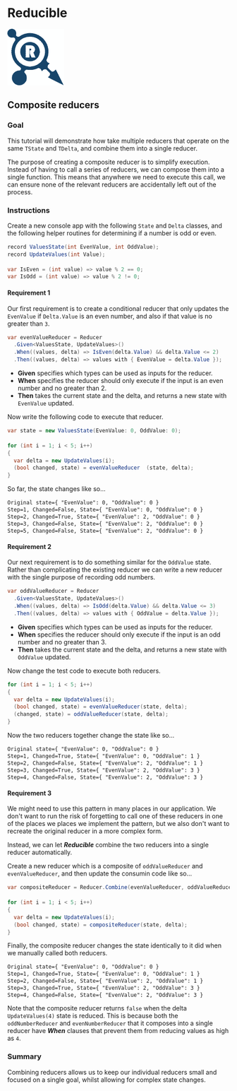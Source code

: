﻿# Reducible
![](./../../../Images/small-logo.png)
## Composite reducers
### Goal
This tutorial will demonstrate how take multiple reducers that operate on
the same `TState` and `TDelta`, and combine them into a single reducer.

The purpose of creating a composite reducer is to simplify execution. Instead of
having to call a series of reducers, we can compose them into a single function.
This means that anywhere we need to execute this call, we can ensure none of the
relevant reducers are accidentally left out of the process.

### Instructions

Create a new console app with the following `State` and `Delta` classes, and the following helper routines for determining
if a number is odd or even.

```c#
record ValuesState(int EvenValue, int OddValue);
record UpdateValues(int Value);

var IsEven = (int value) => value % 2 == 0;
var IsOdd = (int value) => value % 2 != 0;
```

#### Requirement 1
Our first requirement is to create a conditional reducer that only updates the `EvenValue` if `Delta.Value`
is an even number, and also if that value is no greater than `3`.

```c#
var evenValueReducer = Reducer
  .Given<ValuesState, UpdateValues>()
  .When((values, delta) => IsEven(delta.Value) && delta.Value <= 2)
  .Then((values, delta) => values with { EvenValue = delta.Value });
```

* **Given** specifies which types can be used as inputs for the reducer.
* **When** specifies the reducer should only execute if the input is an even number and no greater than 2.
* **Then** takes the current state and the delta, and returns a new state with `EvenValue` updated.

Now write the following code to execute that reducer.

```c#
var state = new ValuesState(EvenValue: 0, OddValue: 0);

for (int i = 1; i < 5; i++)
{
  var delta = new UpdateValues(i);
  (bool changed, state) = evenValueReducer  (state, delta);
}
```

So far, the state changes like so...

```
Original state={ "EvenValue": 0, "OddValue": 0 }
Step=1, Changed=False, State={ "EvenValue": 0, "OddValue": 0 }
Step=2, Changed=True, State={ "EvenValue": 2, "OddValue": 0 }
Step=3, Changed=False, State={ "EvenValue": 2, "OddValue": 0 }
Step=5, Changed=False, State={ "EvenValue": 2, "OddValue": 0 }
```

#### Requirement 2
Our next requirement is to do something similar for the `OddValue` state. Rather than complicating the existing reducer we
can write a new reducer with the single purpose of recording odd numbers.

```c#
var oddValueReducer = Reducer
  .Given<ValuesState, UpdateValues>()
  .When((values, delta) => IsOdd(delta.Value) && delta.Value <= 3)
  .Then((values, delta) => values with { OddValue = delta.Value });
```

* **Given** specifies which types can be used as inputs for the reducer.
* **When** specifies the reducer should only execute if the input is an odd number and no greater than 3.
* **Then** takes the current state and the delta, and returns a new state with `OddValue` updated.

Now change the test code to execute both reducers.

```c#
for (int i = 1; i < 5; i++)
{
  var delta = new UpdateValues(i);
  (bool changed, state) = evenValueReducer(state, delta);
  (changed, state) = oddValueReducer(state, delta);
}
```

Now the two reducers together change the state like so...

```
Original state={ "EvenValue": 0, "OddValue": 0 }
Step=1, Changed=True, State={ "EvenValue": 0, "OddValue": 1 }
Step=2, Changed=False, State={ "EvenValue": 2, "OddValue": 1 }
Step=3, Changed=True, State={ "EvenValue": 2, "OddValue": 3 }
Step=4, Changed=False, State={ "EvenValue": 2, "OddValue": 3 }
```

#### Requirement 3
We might need to use this pattern in many places in our application. We don't want to run the risk of forgetting to call
one of these reducers in one of the places we places we implement the pattern, but we also don't want to recreate the original
reducer in a more complex form.

Instead, we can let ***Reducible*** combine the two reducers into a single reducer automatically.

Create a new reducer which is a composite of `oddValueReducer` and `evenValueReducer`, and then update the consumin code
like so...

```c#
var compositeReducer = Reducer.Combine(evenValueReducer, oddValueReducer);

for (int i = 1; i < 5; i++)
{
  var delta = new UpdateValues(i);
  (bool changed, state) = compositeReducer(state, delta);
}
```

Finally, the composite reducer changes the state identically to it did when we manually called both reducers.

```
Original state={ "EvenValue": 0, "OddValue": 0 }
Step=1, Changed=True, State={ "EvenValue": 0, "OddValue": 1 }
Step=2, Changed=False, State={ "EvenValue": 2, "OddValue": 1 }
Step=3, Changed=True, State={ "EvenValue": 2, "OddValue": 3 }
Step=4, Changed=False, State={ "EvenValue": 2, "OddValue": 3 }
```

Note that the composite reducer returns `false` when the delta `UpdateValues(4)` state is reduced. This is because both the
`oddNumberReducer` and `evenNumberReducer` that it composes into a single reducer have ***When*** clauses that prevent
them from reducing values as high as `4`.

### Summary
Combining reducers allows us to keep our individual reducers small and focused on a
single goal, whilst allowing for complex state changes.